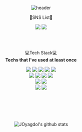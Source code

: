 <div align="center">

  ![header](https://capsule-render.vercel.app/api?type=waving&color=0:3C3B3F,100:605C3C&height=250&text=%F0%9F%AA%A8%20JOyagdol%20%F0%9F%AA%A8&fontColor=ffffff&fontAlignY=35&textBg=true)


  📑SNS List📑
  

  <a href="https://joyagdol.tistory.com/" target="_blank"><img src="https://img.shields.io/badge/DevBlog-767c77?style=flat-square&logo=blogger&logoColor=white"/></a>
  <a href="https://www.instagram.com/jo_yagdol/" target="_blank"><img src="https://img.shields.io/badge/DevBlog-e84a5f?style=flat-square&logo=instagram&logoColor=white"/></a>

  
    
  </br>
  </br>
  
  💻Tech Stack💻
  </br>
  __Techs that I've used at least once__
  
  
  <img src="https://img.shields.io/badge/Python-3ab4f2?style=for-the-badge&logo=Python&logoColor=white">
  <img src="https://img.shields.io/badge/C-293462?style=for-the-badge&logo=C&logoColor=white">
  <img src="https://img.shields.io/badge/C++-d61c42?style=for-the-badge&logo=C%2B%2B&logoColor=white">
  <img src="https://img.shields.io/badge/Csharp-feb139?style=for-the-badge&logo=Csharp&logoColor=white">
  <img src="https://img.shields.io/badge/JAVA-fff80a?style=for-the-badge&logo=JAVA&logoColor=white">
  </br>
  <img src="https://img.shields.io/badge/HTML-abc9ff?style=for-the-badge&logo=HTML5&logoColor=white">
  <img src="https://img.shields.io/badge/CSS-ffdede?style=for-the-badge&logo=CSS3&logoColor=white">
  <img src="https://img.shields.io/badge/JAVASCRIPT-ff8b8b?style=for-the-badge&logo=JavaScript&logoColor=white">
  <img src="https://img.shields.io/badge/REACT-eb4747?style=for-the-badge&logo=React&logoColor=white">
  </br>
  <img src="https://img.shields.io/badge/UNITY-fafafa?style=for-the-badge&logo=Unity&logoColor=black">
  <img src="https://img.shields.io/badge/UNREAL-0e1128?style=for-the-badge&logo=Unreal Engine&logoColor=white">
  </br>
  <img src="https://img.shields.io/badge/MYSQL-1a4d2e?style=for-the-badge&logo=MySQL&logoColor=white">
  <img src="https://img.shields.io/badge/LINUX-ff9f29?style=for-the-badge&logo=Linux&logoColor=white">
  </br>
  </br>
  </br>
  
  </br>
  </br>
  </br>
  
  ![JOyagdol's github stats](https://github-readme-stats.vercel.app/api?username=JOyagdol&show_icons=true&title_color=ff9f29&custom_title=JOyagdol's%20github&icon_color=1a4d2e)
</div>

